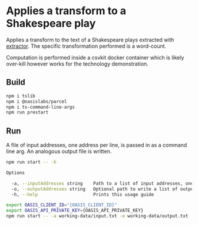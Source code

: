 # Applies a transform to a Shakespeare play

Applies a transform to the text of a Shakespeare plays extracted with
[extractor](../extractor-shakespeare). The specific transformation performed
is a word-count.

Computation is performed inside a csvkit docker container which is likely
over-kill however works for the technology demonstration.

## Build

```bash
npm i tslib
npm i @oasislabs/parcel
npm i ts-command-line-args
npm run prestart
```

## Run

A file of input addresses, one address per line, is passed in as a command line arg.
An analogous output file is written.

```bash
npm run start -- -h

Options

  -a, --inputAddresses string    Path to a list of input addresses, one address per line.                 
  -o, --outputAddresses string   Optional path to write a list of output addresses, one address per line. 
  -h, --help                     Prints this usage guide 
```

```bash
export OASIS_CLIENT_ID="{OASIS_CLIENT_ID}"
export OASIS_API_PRIVATE_KEY={OASIS_API_PRIVATE_KEY}
npm run start -- -a working-data/input.txt -o working-data/output.txt
```

